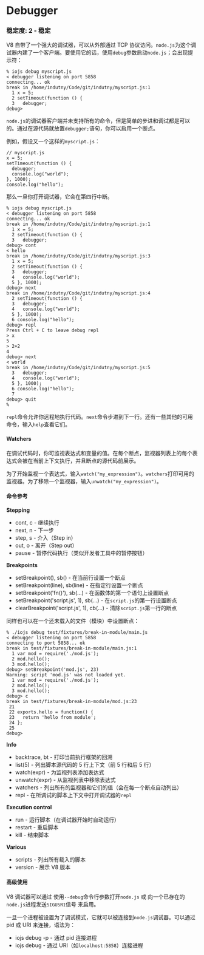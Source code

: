 # Debugger

### 稳定度: 2 - 稳定

V8 自带了一个强大的调试器，可以从外部通过 TCP 协议访问。`node.js`为这个调试器内建了一个客户端。要使用它的话，使用`debug`参数启动`node.js`；会出现提示符：

```
% iojs debug myscript.js
< debugger listening on port 5858
connecting... ok
break in /home/indutny/Code/git/indutny/myscript.js:1
  1 x = 5;
  2 setTimeout(function () {
  3   debugger;
debug> 
```

`node.js`的调试器客户端并未支持所有的命令，但是简单的步进和调试都是可以的。通过在源代码就放置`debugger;`语句，你可以启用一个断点。

例如，假设又一个这样的`myscript.js`：

```
// myscript.js
x = 5;
setTimeout(function () {
  debugger;
  console.log("world");
}, 1000);
console.log("hello"); 
```

那么一旦你打开调试器，它会在第四行中断。

```
% iojs debug myscript.js
< debugger listening on port 5858
connecting... ok
break in /home/indutny/Code/git/indutny/myscript.js:1
  1 x = 5;
  2 setTimeout(function () {
  3   debugger;
debug> cont
< hello
break in /home/indutny/Code/git/indutny/myscript.js:3
  1 x = 5;
  2 setTimeout(function () {
  3   debugger;
  4   console.log("world");
  5 }, 1000);
debug> next
break in /home/indutny/Code/git/indutny/myscript.js:4
  2 setTimeout(function () {
  3   debugger;
  4   console.log("world");
  5 }, 1000);
  6 console.log("hello");
debug> repl
Press Ctrl + C to leave debug repl
> x
5
> 2+2
4
debug> next
< world
break in /home/indutny/Code/git/indutny/myscript.js:5
  3   debugger;
  4   console.log("world");
  5 }, 1000);
  6 console.log("hello");
  7
debug> quit
% 
```

`repl`命令允许你远程地执行代码。`next`命令步进到下一行。还有一些其他的可用命令，输入`help`查看它们。

#### Watchers

在调试代码时，你可监视表达式和变量的值。在每个断点，监视器列表上的每个表达式会被在当前上下文执行，并且断点的源代码前展示。

为了开始监视一个表达式，输入`watch("my_expression")`。`watchers`打印可用的监视器。为了移除一个监视器，输入`unwatch("my_expression")`。

#### 命令参考

**Stepping**

*   cont, c - 继续执行
*   next, n - 下一步
*   step, s - 介入（Step in）
*   out, o - 离开（Step out）
*   pause - 暂停代码执行（类似开发者工具中的暂停按钮）

**Breakpoints**

*   setBreakpoint(), sb() - 在当前行设置一个断点
*   setBreakpoint(line), sb(line) - 在指定行设置一个断点
*   setBreakpoint('fn()'), sb(...) - 在函数体的第一个语句上设置断点
*   setBreakpoint('script.js', 1), sb(...) - 在`script.js`的第一行设置断点
*   clearBreakpoint('script.js', 1), cb(...) - 清除`script.js`第一行的断点

同样也可以在一个还未载入的文件（模块）中设置断点：

```
% ./iojs debug test/fixtures/break-in-module/main.js
< debugger listening on port 5858
connecting to port 5858... ok
break in test/fixtures/break-in-module/main.js:1
  1 var mod = require('./mod.js');
  2 mod.hello();
  3 mod.hello();
debug> setBreakpoint('mod.js', 23)
Warning: script 'mod.js' was not loaded yet.
  1 var mod = require('./mod.js');
  2 mod.hello();
  3 mod.hello();
debug> c
break in test/fixtures/break-in-module/mod.js:23
 21
 22 exports.hello = function() {
 23   return 'hello from module';
 24 };
 25
debug> 
```

**Info**

*   backtrace, bt - 打印当前执行框架的回溯
*   list(5) - 列出脚本源代码的 5 行上下文（前 5 行和后 5 行）
*   watch(expr) - 为监视列表添加表达式
*   unwatch(expr) - 从监视列表中移除表达式
*   watchers - 列出所有的监视器和它们的值（会在每一个断点自动列出）
*   repl - 在所调试的脚本上下文中打开调试器的`repl`

**Execution control**

*   run - 运行脚本（在调试器开始时自动运行）
*   restart - 重启脚本
*   kill - 结束脚本

**Various**

*   scripts - 列出所有载入的脚本
*   version - 展示 V8 版本

#### 高级使用

V8 调试器可以通过 使用`--debug`命令行参数打开`node.js` 或 向一个已存在的`node.js`进程发送`SIGUSR1`信号 来启用。

一旦一个进程被设置为了调试模式，它就可以被连接到`node.js`调试器。可以通过 pid 或 URI 来连接，语法为：

*   iojs debug -p <pid class="calibre16">- 通过 pid 连接进程</pid>
*   iojs debug <uri class="calibre16">- 通过 URI（如`localhost:5858`）连接进程</uri>